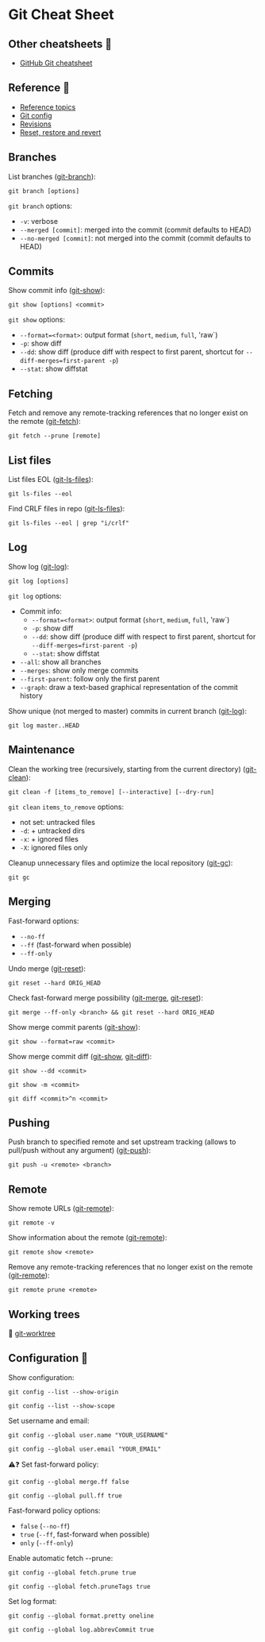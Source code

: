 # Git Cheat Sheet

## Other cheatsheets 📌
* [GitHub Git cheatsheet](https://education.github.com/git-cheat-sheet-education.pdf)

## Reference 📌
* [Reference topics](https://git-scm.com/docs)
* [Git config](https://git-scm.com/docs/git-config)
* [Revisions](https://git-scm.com/docs/gitrevisions)
* [Reset, restore and revert](https://git-scm.com/docs/git#_reset_restore_and_revert)

## Branches
List branches ([git-branch](https://git-scm.com/docs/git-branch)):
```
git branch [options]
```

`git branch` options:
* `-v`: verbose
* `--merged [commit]`: merged into the commit (commit defaults to HEAD)
* `--no-merged [commit]`: not merged into the commit (commit defaults to HEAD)

## Commits
Show commit info ([git-show](https://git-scm.com/docs/git-show)):
```
git show [options] <commit>
```

`git show` options:
* `--format=<format>`: output format (`short`, `medium`, `full`, 'raw`)
* `-p`: show diff
* `--dd`: show diff (produce diff with respect to first parent, shortcut for `--diff-merges=first-parent -p`)
* `--stat`: show diffstat

## Fetching
Fetch and remove any remote-tracking references that no longer exist on the remote ([git-fetch](https://git-scm.com/docs/git-fetch)):
```
git fetch --prune [remote]
```

## List files
List files EOL ([git-ls-files](https://git-scm.com/docs/git-ls-files)):
```
git ls-files --eol
```

Find CRLF files in repo ([git-ls-files](https://git-scm.com/docs/git-ls-files)):
```
git ls-files --eol | grep "i/crlf"
```

## Log
Show log ([git-log](https://git-scm.com/docs/git-log)):
```
git log [options]
```

`git log` options:
* Commit info:
  * `--format=<format>`: output format (`short`, `medium`, `full`, 'raw`)
  * `-p`: show diff
  * `--dd`: show diff (produce diff with respect to first parent, shortcut for `--diff-merges=first-parent -p`)
  * `--stat`: show diffstat
* `--all`: show all branches
* `--merges`: show only merge commits
* `--first-parent`: follow only the first parent
* `--graph`: draw a text-based graphical representation of the commit history

Show unique (not merged to master) commits in current branch ([git-log](https://git-scm.com/docs/git-log)):
```
git log master..HEAD
```

## Maintenance
Clean the working tree (recursively, starting from the current directory) ([git-clean](https://git-scm.com/docs/git-clean)):
```
git clean -f [items_to_remove] [--interactive] [--dry-run]
```

`git clean` `items_to_remove` options:
* not set: untracked files
* `-d`: + untracked dirs
* `-x`: + ignored files
* `-X`: ignored files only

Cleanup unnecessary files and optimize the local repository ([git-gc](https://git-scm.com/docs/git-gc)):
```
git gc
```

## Merging
Fast-forward options:
* `--no-ff`
* `--ff` (fast-forward when possible)
* `--ff-only`

Undo merge ([git-reset](https://git-scm.com/docs/git-reset)):
```
git reset --hard ORIG_HEAD
```

Check fast-forward merge possibility ([git-merge](https://git-scm.com/docs/git-merge), [git-reset](https://git-scm.com/docs/git-reset)):
```
git merge --ff-only <branch> && git reset --hard ORIG_HEAD
```

Show merge commit parents ([git-show](https://git-scm.com/docs/git-show)):
```
git show --format=raw <commit>
```

Show merge commit diff ([git-show](https://git-scm.com/docs/git-show), [git-diff](https://git-scm.com/docs/git-diff)):
```
git show --dd <commit>
```
```
git show -m <commit>
```
```
git diff <commit>^n <commit>
```

## Pushing
Push branch to specified remote and set upstream tracking (allows to pull/push without any argument) ([git-push](https://git-scm.com/docs/git-push)):
```
git push -u <remote> <branch>
```

## Remote
Show remote URLs ([git-remote](https://git-scm.com/docs/git-remote)):
```
git remote -v
```

Show information about the remote ([git-remote](https://git-scm.com/docs/git-remote)):
```
git remote show <remote>
```

Remove any remote-tracking references that no longer exist on the remote ([git-remote](https://git-scm.com/docs/git-remote)):
```
git remote prune <remote>
```

## Working trees
🚧 [git-worktree](https://git-scm.com/docs/git-worktree)

## Configuration 📌
Show configuration:
```
git config --list --show-origin
```
```
git config --list --show-scope
```

Set username and email:
```
git config --global user.name "YOUR_USERNAME"
```
```
git config --global user.email "YOUR_EMAIL"
```

⚠️❓ Set fast-forward policy:
```
git config --global merge.ff false
```
```
git config --global pull.ff true
```

Fast-forward policy options:
* `false` (`--no-ff`)
* `true` (`--ff`, fast-forward when possible)
* `only` (`--ff-only`)

Enable automatic fetch --prune:
```
git config --global fetch.prune true
```
```
git config --global fetch.pruneTags true
```

Set log format:
```
git config --global format.pretty oneline
```
```
git config --global log.abbrevCommit true
```
